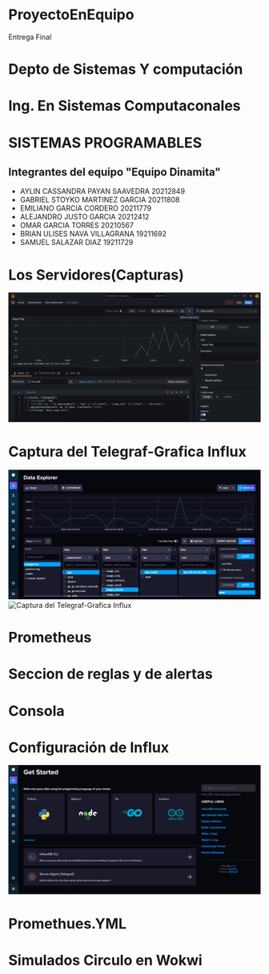 # ProyectoEnEquipo
Entrega Final
# Depto de Sistemas Y computación 
# Ing. En Sistemas Computaconales
# SISTEMAS PROGRAMABLES 

## Integrantes del equipo "Equipo Dinamita"
* AYLIN CASSANDRA PAYAN SAAVEDRA 20212849
* GABRIEL STOYKO MARTINEZ GARCIA 20211808
* EMILIANO GARCIA CORDERO 20211779
* ALEJANDRO JUSTO GARCIA 20212412
* OMAR GARCIA TORRES 20210567
* BRIAN ULISES NAVA VILLAGRANA 19211692
* SAMUEL SALAZAR DIAZ 19211729

# Los Servidores(Capturas)
![Captura del Telegraf-Grafica Influx](imaganes/grafana.png)


# Captura del Telegraf-Grafica Influx
![Captura del Telegraf-Grafica Influx](imaganes/telegraf.png)
![Captura del Telegraf-Grafica Influx](imaganes/comandos_telergraf_confi.png)

# Prometheus



# Seccion de reglas y de alertas


# Consola


# Configuración de Influx
![Captura del Telegraf-Grafica Influx](imaganes/influx.png)



# Promethues.YML




# Simulados Circulo en Wokwi
